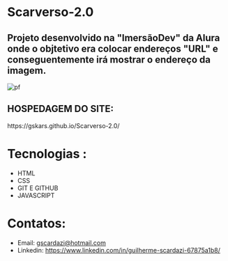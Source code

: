 # Scarverso-2.0
<h2>Projeto desenvolvido na "ImersãoDev" da Alura onde o objtetivo era colocar endereços "URL" e conseguentemente irá mostrar o endereço da imagem.</h2>


![pf](https://user-images.githubusercontent.com/112108655/192118222-de457425-0584-440a-b23b-83f959d87a59.png)

<h2>HOSPEDAGEM DO SITE:</h2>  https://gskars.github.io/Scarverso-2.0/


# Tecnologias :
- HTML
- CSS
- GIT E GITHUB
- JAVASCRIPT
# Contatos:
- Email: gscardazi@hotmail.com
- Linkedin: https://www.linkedin.com/in/guilherme-scardazi-67875a1b8/



